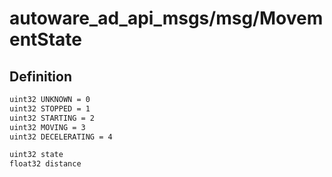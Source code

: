 # autoware_ad_api_msgs/msg/MovementState

## Definition

```txt
uint32 UNKNOWN = 0
uint32 STOPPED = 1
uint32 STARTING = 2
uint32 MOVING = 3
uint32 DECELERATING = 4

uint32 state
float32 distance
```
